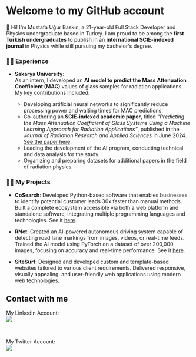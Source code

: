 # Welcome to my GitHub account

👋 Hi! I'm Mustafa Uğur Baskın, a 21-year-old Full Stack Developer and Physics undergraduate based in Turkey. I am proud to be among the <b>first Turkish undergraduates</b> to publish in an <b>international SCIE-indexed journal</b> in Physics while still pursuing my bachelor's degree. 

### 👨‍🏫 Experience

- **Sakarya University**:  
  As an intern, I developed an **AI model to predict the Mass Attenuation Coefficient (MAC)** values of glass samples for radiation applications. My key contributions included:
  
  - Developing artificial neural networks to significantly reduce processing power and waiting times for MAC predictions.
  - Co-authoring an **SCIE-indexed academic paper**, titled *“Predicting the Mass Attenuation Coefficient of Glass Systems Using a Machine Learning Approach for Radiation Applications”*, published in the *Journal of Radiation Research and Applied Sciences* in June 2024. [See the paper here](https://www.sciencedirect.com/science/article/pii/S1687850724001031).
  - Leading the development of the AI program, conducting technical and data analysis for the study.
  - Organizing and preparing datasets for additional papers in the field of radiation physics.

### 👨‍💻 My Projects

- <b>CoSearch</b>:
Developed Python-based software that enables businesses to identify potential customer leads 30x faster than manual methods. Built a complete ecosystem accessible via both a web platform and standalone software, integrating multiple programming languages and technologies. See it [here](https://github.com/mustafaugurbaskin/CoSearch).

- <b>RNet</b>:
Created an AI-powered autonomous driving system capable of detecting road lane markings from images, videos, or real-time feeds. Trained the AI model using PyTorch on a dataset of over 200,000 images, focusing on accuracy and real-time performance. See it [here](https://github.com/mustafaugurbaskin/RNet).

- <b>SiteSurf</b>:
Designed and developed custom and template-based websites tailored to various client requirements. Delivered responsive, visually appealing, and user-friendly web applications using modern web technologies.

## Contact with me
<html>
<body>

My LinkedIn Account:
<br>
<a href="https://www.linkedin.com/in/mustafaugurbaskin/">
<img src="https://img.shields.io/badge/linkedin-%230077B5.svg?style=for-the-badge&logo=linkedin&logoColor=white">
</img>
</a>

<br>

My Twitter Account:
<br>
<a href="https://twitter.com/ugurokuduro/">
<img src="https://img.shields.io/twitter/follow/ugurokuduro?style=social">
</img>
</a>

</body>
</html>
